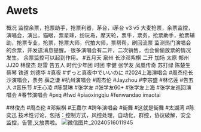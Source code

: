 # Awets
概况
监控余票，抢票助手，抢票利器，茅台，i茅台 v3 v5
大麦抢票，余票监控，演唱会，演出，猫眼，票星球，纷玩岛，摩天轮，票牛，票务，抢票助手，抢票辅助，抢票专业，抢票，抢票大师，代拍大师，票帮帮，刷回流票
监测热门演唱会的余票，并发送消息提醒。 很多演唱会有二开，二次销售，也会偷偷放票的情况发生。
余票监控可以起到作用。
#五月天 泉州 长沙邓紫棋 二开 加场 太原 郑州 JJ20 林俊杰 赵雷 告五人 时代少年团 时团 李健 张学友 凤凰传奇 苏打绿 陈楚生 蔡琴 铁道 刘德华
#真夜 #ずっと真夜中でいいのに #2024上海演唱会
#周杰伦长沙演唱会，票务 薛之谦 #杭州演唱会 #周杰伦 #Jayzhou #李宗盛 #林忆莲 #告五人 #音乐节
#王心凌 #陈慧琳 #张学友 #张学友60+ #张学友上海 #张学友巡回演唱会 #春节演唱会 #pxq #fwd #piaoxingqiu #fenwandao imaotai

#林俊杰 #周杰伦 #邓紫棋 #王嘉尔 #跨年演唱会 #街舞 #这就是街舞 #太湖湾 #陈奕迅
技术性讨论，包括：控制方式，风控处理，自动化，群控，协议破解，安全监控，告警,又放票啦。
![微信图片_20240516011945](https://github.com/a997940861/Awets/assets/142517678/a0f5bc3b-6779-497c-95bf-b5d8a22bd58c)

